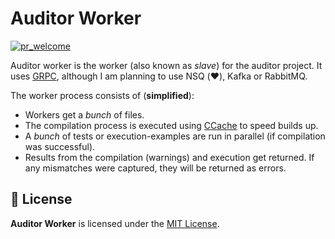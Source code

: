 # Auditor Worker
[![pr_welcome][pr_welcome]][pr_welcome-url]

Auditor worker is the worker (also known as _slave_) for the auditor project.
It uses [GRPC](https://grpc.io/), although I am planning to use NSQ (:heart:), Kafka or RabbitMQ. 

The worker process consists of (**simplified**):
 * Workers get a _bunch_ of files.
 * The compilation process is executed using [CCache](https://ccache.dev/) to speed builds up.
 * A _bunch_ of tests or execution-examples are run in parallel (if compilation was successful).
 * Results from the compilation (warnings) and execution get returned. If any mismatches were captured, they will be returned as errors. 

## 📖 License
**Auditor Worker** is licensed under the [MIT License](LICENSE).

<!-- PR Welcome -->
[pr_welcome]: https://img.shields.io/badge/PRs-welcome-brightgreen.svg
[pr_welcome-url]: https://github.com/sergivb01/auditor-worker/pulls

